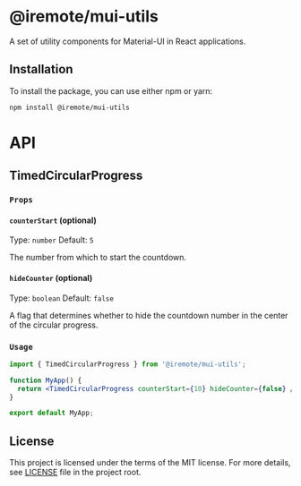 # @iremote/mui-utils

A set of utility components for Material-UI in React applications.

## Installation

To install the package, you can use either npm or yarn:

```shell
npm install @iremote/mui-utils
```

# API

## TimedCircularProgress

### `Props`

#### `counterStart` (optional)

Type: `number`
Default: `5`

The number from which to start the countdown.

#### `hideCounter` (optional)

Type: `boolean`
Default: `false`

A flag that determines whether to hide the countdown number in the center of the circular progress.

### `Usage`

```jsx
import { TimedCircularProgress } from '@iremote/mui-utils';

function MyApp() {
  return <TimedCircularProgress counterStart={10} hideCounter={false} />;
}

export default MyApp;
```

## License

This project is licensed under the terms of the MIT license. For more details, see [LICENSE](./LICENSE) file in the project root.
